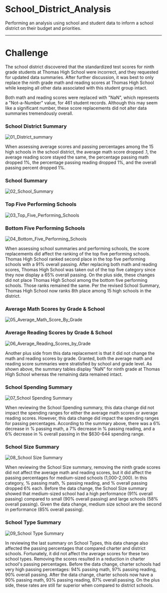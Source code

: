 # School_District_Analysis
Performing an analysis using school and student data to inform a school district on their budget and priorities.

---

# Challenge
The school district discovered that the standardized test scores for ninth grade students at Thomas High School were incorrect, and they requested for updated data summaries. After further discussion, it was best to only replace the ninth grade math and reading scores at Thomas High School while keeping all other data associated with this student group intact. 

Both math and reading scores were replaced with "NaN", which represents a "Not-a-Number" value, for 461 student records. Although this may seem like a significant number, these score replacements did not alter data summaries tremendously overall.

### School District Summary
![01_District_summary](https://github.com/nayanbarhate/School_District_Analysis/tree/main/Resources/01_District_Summary.png)

When assessing average scores and passing percentages among the 15 high schools in the school district, the average math score dropped .1, the average reading score stayed the same, the percentage passing math dropped 1%, the percentage passing reading dropped 1%, and the overall passing percent dropped 1%.

### School Summary
![02_School_Summary](https://github.com/nayanbarhate/School_District_Analysis/tree/main/Resources/02_School_Summary.png)

### Top Five Performing Schools
![03_Top_Five_Performing_Schools](https://github.com/nayanbarhate/School_District_Analysis/tree/main/Resources/03_Top_Five_Performing_Schools.png)

### Bottom Five Performing Schools
![04_Bottom_Five_Performing_Schools](https://github.com/nayanbarhate/School_District_Analysis/tree/main/Resources/04_Bottom_Five_Performing_Schools.png)

When assessing school summaries and performing schools, the score replacements did affect the ranking of the top five performing schools. Thomas High School ranked second place in the top five performing schools with a 91% overall passing. After replacing both math and reading scores, Thomas High School was taken out of the top five category since they now display a 65% overall passing. On the plus side, these changes did not place Thomas High School among the bottom five performing schools. Those ranks remained the same. Per the revised School Summary, Thomas High School now ranks 8th place among 15 high schools in the district.

### Average Math Scores by Grade & School
![05_Average_Math_Score_By_Grade](https://github.com/nayanbarhate/School_District_Analysis/tree/main/Resources/05_Average_Math_Score_By_Grade.png)

### Average Reading Scores by Grade & School
![06_Average_Reading_Scores_by_Grade](https://github.com/nayanbarhate/School_District_Analysis/tree/main/Resources/06_Average_Reading_Score_By_Grade.png)

Another plus side from this data replacement is that it did not change the math and reading scores by grade. Granted, both the average math and reading score summaries were stratisfied by school and grade level. As shown above, the summary tables display "NaN" for ninth grade at Thomas High School whereas the remaining data remained intact.

### School Spending Summary
![07_School Spending Summary](https://github.com/nayanbarhate/School_District_Analysis/tree/main/Resources/07_School_Spending_Summary.png)

When reviewing the School Spending summary, this data change did not impact the spending ranges for either the average math scores or average reading scores. However, this data change did impact the spending ranges for passing percentages. According to the summary above, there was a 6% decrease in % passing math, a 7% decrease in % passing reading, and a 6% decrease in % overall passing in the $630-644 spending range.

### School Size Summary
![08_School Size Summary](https://github.com/nayanbarhate/School_District_Analysis/tree/main/Resources/08_School_Size_Summary.png)

When reviewing the School Size summary, removing the ninth grade scores did not affect the average math and reading scores, but it did affect the passing percentages for medium-sized schools (1,000-2,000). In this category, % passing math, % passing reading, and % overall passing dropped 6% each. Before the data change, the School Size summary showed that medium-sized school had a high performance (91% overall passing) compared to small (90% overall passing) and large schools (58% overall passing). Given the data change, medium size school are the second in performance (85% overall passing).

### School Type Summary
![09_School Type Summary](https://github.com/nayanbarhate/School_District_Analysis/tree/main/Resources/09_School_Type_Summary.png)

In reviewing the last summary on School Types, this data change also affected the passing percentages that compared charter and district schools. Fortunately, it did not affect the average scores for these two school types. Removing the scores resulted in a reduction in charter school's passing percentages. Before the data change, charter schools had very high passing percentages: 94% passing math, 97% passing reading, 90% overall passing. After the data change, charter schools now have a 90% passing math, 93% passing reading, 87% overall passing. On the plus side, these rates are still far superior when compared to district schools.


